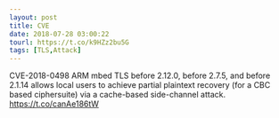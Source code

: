 ```yaml
---
layout: post
title: CVE
date: 2018-07-28 03:00:22
tourl: https://t.co/k9HZz2bu5G
tags: [TLS,Attack]
---
```

CVE-2018-0498 ARM mbed TLS before 2.12.0, before 2.7.5, and before 2.1.14 allows local users to achieve partial plaintext recovery (for a CBC based ciphersuite) via a cache-based side-channel attack.  https://t.co/canAe186tW
